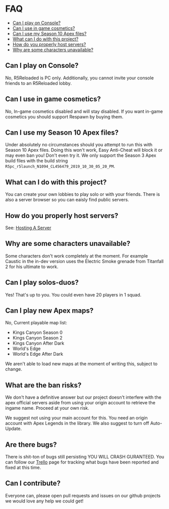 # **FAQ**

- [Can I play on Console?](#can-i-play-on-console)
- [Can I use in game cosmetics?](#can-i-use-in-game-cosmetics)
- [Can I use my Season 10 Apex files?](#can-i-use-my-season-10-apex-files)
- [What can I do with this project?](#what-can-i-do-with-this-project)
- [How do you properly host servers?](#how-do-you-properly-host-servers)
- [Why are some characters unavailable?](#why-are-some-characters-unavailable)

## Can I play on Console?
No, R5Reloaded is PC only. Additionally, you cannot invite your console friends to an R5Reloaded lobby.

## Can I use in game cosmetics?
No, In-game cosmetics disabled and will stay disabled. If you want in-game cosmetics you should support Respawn by buying them.

## Can I use my Season 10 Apex files?
Under absolutely no circumstances should you attempt to run this with Season 10 Apex files. Doing this won't work, Easy Anti-Cheat will block it or may even ban you! Don't even try it. We only support the Season 3 Apex build files with the build string `R5pc_r5launch_N1094_CL456479_2019_10_30_05_20_PM`.

## What can I do with this project?
You can create your own lobbies to play solo or with your friends. There is also a server browser so you can eaisly find public servers.

## How do you properly host servers?
See: [Hosting A Server](servers/hosting)

## Why are some characters unavailable?
Some characters don't work completely at the moment. For example Caustic in the in-dev version uses the Electric Smoke grenade from Titanfall 2 for his ultimate to work.

## Can I play solos-duos?
Yes! That's up to you. You could even have 20 players in 1 squad.

## Can I play new Apex maps?
No, Current playable map list:
- Kings Canyon Season 0
- Kings Canyon Season 2
- Kings Canyon After Dark
- World's Edge
- World's Edge After Dark

We aren't able to load new maps at the moment of writing this, subject to change.

## What are the ban risks?
We don't have a definitive answer but our project doesn't interfere with the apex official servers aside from using your origin account to retrieve the ingame name. Proceed at your own risk.

We suggest not using your main account for this. You need an origin account with Apex Legends in the library. We also suggest to turn off Auto-Update.

## Are there bugs?
There is shit-ton of bugs still persisting YOU WILL CRASH GURANTEED. You can follow our [Trello](https://trello.com/b/ymr4R3j9/apexmod-s3n1094) page for tracking what bugs have been reported and fixed at this time.

## Can I contribute?
Everyone can, please open pull requests and issues on our github projects we would love any help we could get!